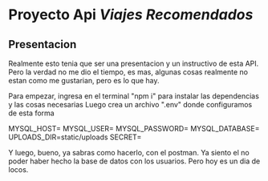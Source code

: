 # Proyecto Api **_Viajes Recomendados_**

## Presentacion

Realmente esto tenia que ser una presentacion y un instructivo de esta API.
Pero la verdad no me dio el tiempo, es mas, algunas cosas realmente no estan como me gustarian, pero es lo que hay.

Para empezar, ingresa en el terminal "npm i" para instalar las dependencias y las cosas necesarias
Luego crea un archivo ".env" donde configuramos de esta forma

MYSQL_HOST=
MYSQL_USER=
MYSQL_PASSWORD=
MYSQL_DATABASE=
UPLOADS_DIR=static/uploads
SECRET=

Y luego, bueno, ya sabras como hacerlo, con el postman.
Ya siento el no poder haber hecho la base de datos con los usuarios. Pero hoy es un dia de locos.

